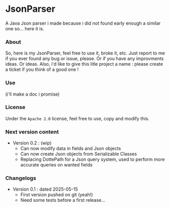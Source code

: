 # JsonParser
A Java Json parser i made because i did not found early enough a similar one so... here it is.

### About

So, here is my JsonParser, feel free to use it, broke it, etc.
Just report to me if you ever found any bug or issue, please. Or if you have any improvments ideas. Or ideas.
Also, i'd like to give this litle project a name : please create a ticket if you think of a good one !

### Use

(i'll make a doc i promise)

### License

Under the `Apache 2.0` license, feel free to use, copy and modify this.

### Next version content

* Version 0.2 : (wip)
	* Can now modify data in fields and Json objects
	* Can now create Json objects from Serializable Classes
   	* Replacing DottePath for a Json query system, used to perform more accurate queries on wanted fields

### Changelogs

* Version 0.1 : dated 2025-05-15
	* First version pushed on git (yeah!)
	* Need some tests before a first release...
